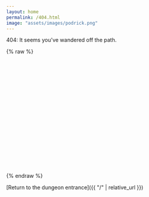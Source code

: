 ```yaml
---
layout: home
permalink: /404.html
image: "assets/images/podrick.png"
---
```


404: It seems you've wandered off the path.

{% raw %}
<!-- Lottie Library -->
<script src="https://cdnjs.cloudflare.com/ajax/libs/lottie-web/5.10.2/lottie.min.js"></script>
<div id="lottie-animation" style="width:300px;height:300px;margin:auto;"></div>
<script>
lottie.loadAnimation({
  container: document.getElementById('lottie-animation'),
  renderer: 'svg',
  loop: true,
  autoplay: true,
  path: '/assets/lottie/stat-test-'+ (Math.floor(Math.random() * 20) + 1) + '.json'
});
</script>
{% endraw %}

[Return to the dungeon entrance]({{ "/" | relative_url }})

